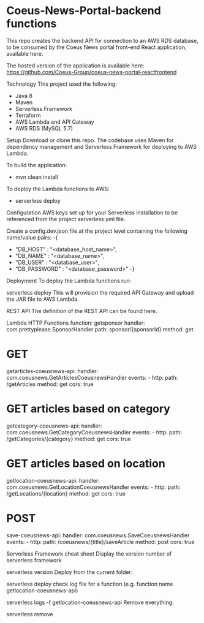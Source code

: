 # Coeus-News-Portal-backend functions

This repo creates the backend API for connection to an AWS RDS database, to be consumed by the Coeus News portal front-end React application, available here.

The hosted version of the application is available here: https://github.com/Coeus-Group/coeus-news-portal-reactfrontend

Technology
This project used the following:

- Java 8
- Maven
- Serverless Framework
- Terraform
- AWS Lambda and API Gateway
- AWS RDS (MySQL 5.7)

Setup
Download or clone this repo. The codebase uses Maven for dependency management and Serverless Framework for deploying to AWS Lambda.

To build the application:

- mvn clean install 

To deploy the Lambda functions to AWS:

- serverless deploy

Configuration
AWS keys set up for your Serverless installation to be referenced from the project serverless.yml file.

Create a config.dev.json file at the project level containing the following name/value pairs:
-{
 - "DB_HOST" : "<database_host_name>",
 - "DB_NAME" : "<database_name>",
  - "DB_USER" : "<database_user>",
  - "DB_PASSWORD" : "<database_password>"
-} 

Deployment
To deploy the Lambda functions run:

serverless deploy 
This will provision the required API Gateway and upload the JAR file to AWS Lambda.

REST API
The definition of the REST API can be found here.

Lambda HTTP Functions
function: getsponsor
handler: com.prettyplease.SponsorHandler
path: sponsor/{sponsorId}
method: get

# GET
  getarticles-coeusnews-api:
   handler: com.coeusnews.GetArticlesCoeusnewsHandler
    events:
      - http:
          path: /getArticles
          method: get
          cors: true

# GET articles based on category  
  getcategory-coeusnews-api:
    handler: com.coeusnews.GetCategoryCoeusnewsHandler
    events:
      - http:
          path: /getCategories/{category}
          method: get
          cors: true

# GET articles based on location  
  getlocation-coeusnews-api:
    handler: com.coeusnews.GetLocationCoeusnewsHandler
    events:
      - http:
          path: /getLocations/{location}
          method: get
          cors: true
          
# POST
  save-coeusnews-api:
    handler: com.coeusnews.SaveCoeusnewsHandler
    events:
      - http:
          path: /coeusnews/{title}/saveArticle
          method: post
          cors: true

Serverless Framework cheat sheet
Display the version number of serverless framework

serverless version
Deploy from the current folder:

serverless deploy 
check log file for a function (e.g. function name getlocation-coeusnews-api)

serverless logs -f getlocation-coeusnews-api
Remove everything:

serverless remove

